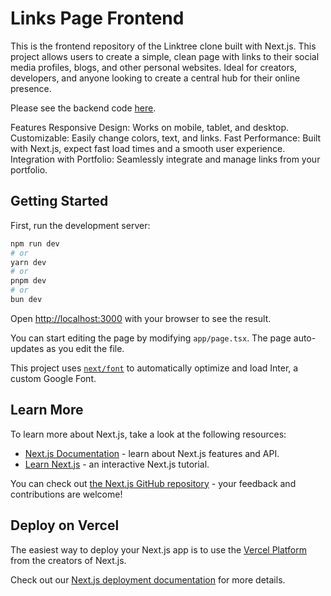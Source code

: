 # Links Page Frontend

This is the frontend repository of the Linktree clone built with Next.js. This project allows users to create a simple, clean page with links to their social media profiles, blogs, and other personal websites. Ideal for creators, developers, and anyone looking to create a central hub for their online presence.

Please see the backend code [here](https://github.com/fredblaise/links-page-backend).

Features
Responsive Design: Works on mobile, tablet, and desktop.
Customizable: Easily change colors, text, and links.
Fast Performance: Built with Next.js, expect fast load times and a smooth user experience.
Integration with Portfolio: Seamlessly integrate and manage links from your portfolio.


## Getting Started

First, run the development server:

```bash
npm run dev
# or
yarn dev
# or
pnpm dev
# or
bun dev
```

Open [http://localhost:3000](http://localhost:3000) with your browser to see the result.

You can start editing the page by modifying `app/page.tsx`. The page auto-updates as you edit the file.

This project uses [`next/font`](https://nextjs.org/docs/basic-features/font-optimization) to automatically optimize and load Inter, a custom Google Font.

## Learn More

To learn more about Next.js, take a look at the following resources:

- [Next.js Documentation](https://nextjs.org/docs) - learn about Next.js features and API.
- [Learn Next.js](https://nextjs.org/learn) - an interactive Next.js tutorial.

You can check out [the Next.js GitHub repository](https://github.com/vercel/next.js/) - your feedback and contributions are welcome!

## Deploy on Vercel

The easiest way to deploy your Next.js app is to use the [Vercel Platform](https://vercel.com/new?utm_medium=default-template&filter=next.js&utm_source=create-next-app&utm_campaign=create-next-app-readme) from the creators of Next.js.

Check out our [Next.js deployment documentation](https://nextjs.org/docs/deployment) for more details.
